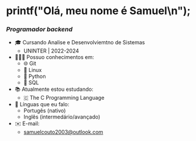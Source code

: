 # printf("Olá, meu nome é Samuel\n");
### *Programador backend*

- 🎓 Cursando Analise e Desenvolviemtno de Sistemas
    * UNINTER | 2022-2024
- 🧑🏻‍💻 Possuo conhecimentos em:
    * 🌐 Git
    * 🐧 Linux
    * 🐍 Python
    * 📁 SQL
- 📚 Atualmente estou estudando:
    * 🇨 The C Programming Language
- 💬 Línguas que eu falo:
    * Portugês (nativo)
    * Inglês (intermedário/avançado)
- ✉️ E-mail:
    * samuelcouto2003@outlook.com
